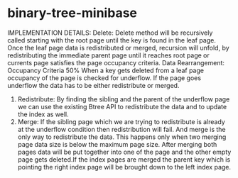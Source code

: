 # binary-tree-minibase
IMPLEMENTATION DETAILS:
Delete:
Delete method will be recursively called starting with the root page until the key is found in the leaf page. Once the leaf page data is redistributed or merged, recursion will unfold, by redistributing the immediate parent page until it reaches root page or currents page satisfies the page occupancy criteria.
Data Rearrangement:
Occupancy Criteria 50%
When a key gets deleted from a leaf page occupancy of the page is checked for underflow. If the page goes underflow the data has to be either redistribute or merged.
1. Redistribute:
By finding the sibling and the parent of the underflow page we can use the existing Btree API to redistribute the data and to update the index as well. 
2. Merge:
If the sibling page which we are trying to redistribute is already at the underflow condition then redistribution will fail. And merge is the only way to redistribute the data. This happens only when two merging page data size is below the maximum page size. After merging both pages data will be put together into one of the page and the other empty page gets deleted.If the index pages are merged the parent key which is pointing the right index page will be brought down to the left index page.